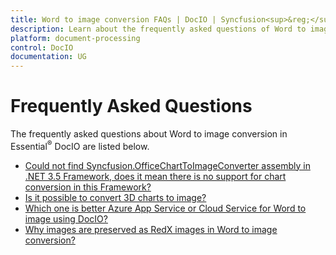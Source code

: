 ```yaml
---
title: Word to image conversion FAQs | DocIO | Syncfusion<sup>&reg;</sup>
description: Learn about the frequently asked questions of Word to image conversion in the .NET Word (DocIO) library.
platform: document-processing
control: DocIO
documentation: UG
---
```


# Frequently Asked Questions

The frequently asked questions about Word to image conversion in Essential<sup>&reg;</sup> DocIO are listed below.

* [Could not find Syncfusion.OfficeChartToImageConverter assembly in .NET 3.5 Framework, does it mean there is no support for chart conversion in this Framework?](https://help.syncfusion.com/document-processing/word/conversions/word-to-image/net/word-to-image-conversion-faqs#could-not-find-syncfusionofficecharttoimageconverter-assembly-in-net-35-framework-does-it-mean-there-is-no-support-for-chart-conversion-in-this-framework)
* [Is it possible to convert 3D charts to image?](https://help.syncfusion.com/document-processing/word/conversions/word-to-image/net/word-to-image-conversion-faqs#is-it-possible-to-convert-3d-charts-to-image)
* [Which one is better Azure App Service or Cloud Service for Word to image using DocIO?](https://help.syncfusion.com/document-processing/word/conversions/word-to-image/net/word-to-image-conversion-faqs#which-one-is-better-azure-app-service-or-cloud-service-for-word-to-image-using-docio)
* [Why images are preserved as RedX images in Word to image conversion?](https://help.syncfusion.com/document-processing/word/conversions/word-to-image/net/word-to-image-conversion-faqs#why-images-are-preserved-as-redx-images-in-word-to-image-conversion)
